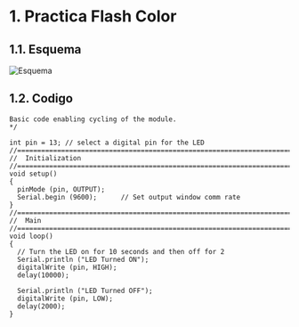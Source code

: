 # 1. Practica Flash Color

## 1.1. Esquema

<img src="active_buzzer.jpg"
     alt="Esquema"
     style="float: left; margin-right: 10px;" />
<br>

## 1.2. Codigo
```
Basic code enabling cycling of the module. 
*/

int pin = 13; // select a digital pin for the LED
//===============================================================================
//  Initialization
//===============================================================================
void setup() 
{ 
  pinMode (pin, OUTPUT);
  Serial.begin (9600);      // Set output window comm rate
}
//===============================================================================
//  Main
//===============================================================================
void loop() 
{
  // Turn the LED on for 10 seconds and then off for 2
  Serial.println ("LED Turned ON");
  digitalWrite (pin, HIGH);
  delay(10000);

  Serial.println ("LED Turned OFF");
  digitalWrite (pin, LOW);
  delay(2000);
}
```
